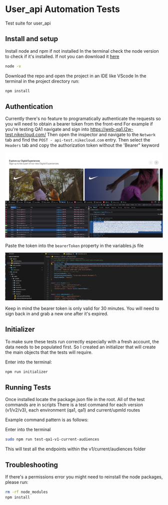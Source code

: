 # User_api Automation Tests

Test suite for user_api 

## Install and setup

Install node and npm if not installed
In the terminal check the node version to check if it's installed. If not you can download it [here](https://nodejs.org/en/download/package-manager)
```bash
node -v
```

Download the repo and open the project in an IDE like VScode
In the terminal in the project directory run:
```bash
npm install
```

## Authentication

Currently there's no feature to programatically authenticate the requests so you will need to obtain a bearer token from the front-end
For example if you're testing QA1 navigate and sign into https://web-qa1.l2w-test.nikecloud.com/
Then open the inspector and navigate to the `Network` tab and find the `POST - api-test.nikecloud.com` entry.
Then select the `Headers` tab and copy the authorization token without the 'Bearer" keyword

![Bearer Token](/public/token.png?raw=true "Bearer Token")

Paste the token into the `bearerToken` property in the variables.js file

![Variables](/public/variables.png?raw=true "Variables")

Keep in mind the bearer token is only valid for 30 minutes. You will need to sign back in and grab a new one after it's expired.

## Initializer

To make sure these tests run correctly especially with a fresh account, the data needs to be populated first. So I created an initializer
that will create the main objects that the tests will require. 

Enter into the terminal:
```bash
npm run initializer
```

## Running Tests

Once installed locate the package.json file in the root. All of the test commands are in scripts
There is a test command for each version (v1/v2/v3), each environment (qa1, qa1) and current/upmId routes

Example command pattern is as follows:

Enter into the terminal
```bash
sudo npm run test-qa1-v1-current-audiences
```

This will test all the endpoints within the v1/current/audiences folder

## Troubleshooting

If there's a permissions error you might need to reinstall the node packages, please run:
```bash
rm -rf node_modules
npm install
```

